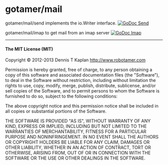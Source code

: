 gotamer/mail
============


gotamer/mail/send implements the io.Writer interface.
[![GoDoc Send](https://godoc.org/bitbucket.org/gotamer/mail/send?status.svg)](https://godoc.org/bitbucket.org/gotamer/mail/send)


gotamer/mail/imap to get mail from an imap server
[![GoDoc Imap](https://godoc.org/bitbucket.org/gotamer/mail/imap?status.svg)](https://godoc.org/bitbucket.org/gotamer/mail/imap)

	


________________________________________________________

#### The MIT License (MIT)

Copyright © 2012-2013 Dennis T Kaplan <http://www.robotamer.com>

Permission is hereby granted, free of charge, to any person obtaining a copy of this software and associated documentation files (the "Software"), to deal in the Software without restriction, including without limitation the rights to use, copy, modify, merge, publish, distribute, sublicense, and/or sell copies of the Software, and to permit persons to whom the Software is furnished to do so, subject to the following conditions:

The above copyright notice and this permission notice shall be included in all copies or substantial portions of the Software.

THE SOFTWARE IS PROVIDED "AS IS", WITHOUT WARRANTY OF ANY KIND, EXPRESS OR IMPLIED, INCLUDING BUT NOT LIMITED TO THE WARRANTIES OF MERCHANTABILITY, FITNESS FOR A PARTICULAR PURPOSE AND NONINFRINGEMENT. IN NO EVENT SHALL THE AUTHORS OR COPYRIGHT HOLDERS BE LIABLE FOR ANY CLAIM, DAMAGES OR OTHER LIABILITY, WHETHER IN AN ACTION OF CONTRACT, TORT OR OTHERWISE, ARISING FROM, OUT OF OR IN CONNECTION WITH THE SOFTWARE OR THE USE OR OTHER DEALINGS IN THE SOFTWARE.
